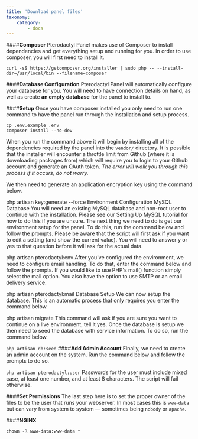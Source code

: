 ```yaml
---
title: 'Download panel files'
taxonomy:
    category:
        - docs
---
```


####**Composer**
Pterodactyl Panel makes use of Composer to install dependencies and get everything setup and running for you. In order to use composer, you will first need to install it.
```
curl -sS https://getcomposer.org/installer | sudo php -- --install-dir=/usr/local/bin --filename=composer
```
####**Database Configuration**
Pterodactyl Panel will automatically configure your database for you. You will need to have connection details on hand, as well as create **an empty database** for the panel to install to.

####**Setup**
Once you have composer installed you only need to run one command to have the panel run through the installation and setup process.
```
cp .env.example .env
composer install --no-dev
```
When you run the command above it will begin by installing all of the dependencies required by the panel into the `vendor/` directory. It is possible that the installer will encounter a throttle limit from Github (where it is downloading packages from) which will require you to login to your Github account and generate an OAuth token. *The error will walk you through this process if it occurs, do not worry.*

We then need to generate an application encryption key using the command below.

php artisan key:generate --force
Environment Configuration
MySQL Database
You will need an existing MySQL database and non-root user to continue with the installation. Please see our Setting Up MySQL tutorial for how to do this if you are unsure.
The next thing we need to do is get our environment setup for the panel. To do this, run the command below and follow the prompts. Please be aware that the script will first ask if you want to edit a setting (and show the current value). You will need to answer y or yes to that question before it will ask for the actual data.

php artisan pterodactyl:env
After you've configured the environment, we need to configure email handling. To do that, enter the command below and follow the prompts. If you would like to use PHP's mail() function simply select the mail option. You also have the option to use SMTP or an email delivery service.

php artisan pterodactyl:mail
Database Setup
We can now setup the database. This is an automatic process that only requires you enter the command below.

php artisan migrate
This command will ask if you are sure you want to continue on a live environment, tell it yes.
Once the database is setup we then need to seed the database with service information. To do so, run the command below.

```php artisan db:seed```
####**Add Admin Account**
Finally, we need to create an admin account on the system. Run the command below and follow the prompts to do so.

```php artisan pterodactyl:user```
Passwords for the user must include mixed case, at least one number, and at least 8 characters. The script will fail otherwise.

####**Set Permissions**
The last step here is to set the proper owner of the files to be the user that runs your webserver. In most cases this is `www-data` but can vary from system to system — sometimes being `nobody` or `apache`.

####**NGINX**
 
 ```
 chown -R www-data:www-data *
 ```
